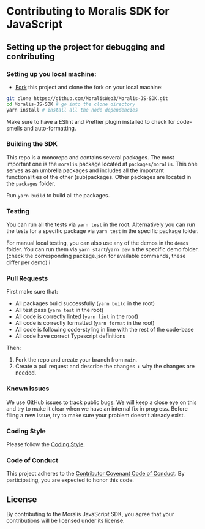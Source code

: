 # Contributing to Moralis SDK for JavaScript

## Setting up the project for debugging and contributing

### Setting up you local machine:

- [Fork](https://github.com/MoralisWeb3/Moralis-JS-SDK) this project and clone the fork on your local machine:

```sh
git clone https://github.com/MoralisWeb3/Moralis-JS-SDK.git
cd Moralis-JS-SDK # go into the clone directory
yarn install # install all the node dependencies
```

Make sure to have a ESlint and Prettier plugin installed to check for code-smells and auto-formatting.

### Building the SDK

This repo is a monorepo and contains several packages. The most important one is the `moralis` package located at `packages/moralis`. This one serves as an umbrella packages and includes all the important functionalities of the other (sub)packages. Other packages are located in the `packages` folder.

Run `yarn build` to build all the packages.

### Testing

You can run all the tests via `yarn test` in the root. Alternatively you can run the tests for a specific package via `yarn test` in the specific package folder.

For manual local testing, you can also use any of the demos in the `demos` folder. You can run them via `yarn start`/`yarn dev` n the specific demo folder. (check the corresponding package.json for available commands, these differ per demo) i

### Pull Requests

First make sure that:

- All packages build successfully (`yarn build` in the root)
- All test pass (`yarn test` in the root)
- All code is correctly linted (`yarn lint` in the root)
- All code is correctly formatted (`yarn format` in the root)
- All code is following code-styling in line with the rest of the code-base
- All code have correct Typescript definitions

Then:

1. Fork the repo and create your branch from `main`.
2. Create a pull request and describe the changes + why the changes are needed.

### Known Issues

We use GitHub issues to track public bugs. We will keep a close eye on this and try to make it clear when we have an internal fix in progress. Before filing a new issue, try to make sure your problem doesn't already exist.

### Coding Style

Please follow the [Coding Style](https://github.com/MoralisWeb3/Moralis-JS-SDK/blob/main/CODING_STYLE.md).

### Code of Conduct

This project adheres to the [Contributor Covenant Code of Conduct](https://github.com/MoralisWeb3/Moralis-JS-SDK/blob/main/CODE_OF_CONDUCT.md). By participating, you are expected to honor this code.

## License

By contributing to the Moralis JavaScript SDK, you agree that your contributions will be licensed under its license.

